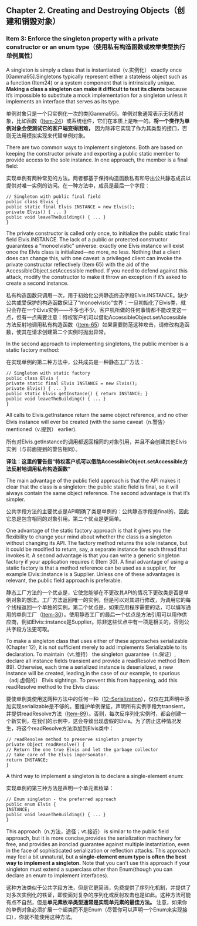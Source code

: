 ## Chapter 2. Creating and Destroying Objects（创建和销毁对象）

### Item 3: Enforce the singleton property with a private constructor or an enum type（使用私有构造函数或枚举类型执行单例属性）

A singleton is simply a class that is instantiated（v.实例化） exactly once [Gamma95].Singletons typically represent either a stateless object such as a function (Item24) or a system component that is intrinsically unique. **Making a class a singleton can make it difficult to test its clients** because it’s impossible to substitute a mock implementation for a singleton unless it implements an interface that serves as its type.

单例对象只是一个只实例化一次的类[Gamma95]。单例对象通常表示无状态对象，比如函数（[Item-24](https://github.com/clxering/Effective-Java-3rd-edition-Chinese-English-bilingual/blob/master/Chapter-4-Item-24-Favor-static-member-classes-over-nonstatic.md)）或系统组件，它们在本质上是唯一的。**将一个类作为单例对象会使测试它的客户端变得困难，** 因为除非它实现了作为其类型的接口，否则无法用模拟实现来代替单例对象。

There are two common ways to implement singletons. Both are based on keeping the constructor private and exporting a public static member to provide access to the sole instance. In one approach, the member is a final field:

实现单例有两种常见的方法。两者都基于保持构造函数私有和导出公共静态成员以提供对唯一实例的访问。在一种方法中，成员是最后一个字段：

```
// Singleton with public final field
public class Elvis {
public static final Elvis INSTANCE = new Elvis();
private Elvis() { ... }
public void leaveTheBuilding() { ... }
}
```

The private constructor is called only once, to initialize the public static final field Elvis.INSTANCE. The lack of a public or protected constructor guarantees a “monoelvistic” universe: exactly one Elvis instance will exist once the Elvis class is initialized—no more, no less. Nothing that a client does can change this, with one caveat: a privileged client can invoke the private constructor reflectively (Item 65) with the aid of the AccessibleObject.setAccessible method. If you need to defend against this attack, modify the constructor to make it throw an exception if it’s asked to create a second instance.

私有构造函数只调用一次，用于初始化公共静态终态字段Elvis.INSTANCE。缺少公共或受保护的构造函数保证了“monoelvistic”世界：一旦初始化了Elvis类，就只会存在一个Elvis实例——不多也不少。客户机所做的任何事情都不能改变这一点，但有一点需要注意：特权客户机可以借助AccessibleObject.setAccessible方法反射地调用私有构造函数（[Item-65](https://github.com/clxering/Effective-Java-3rd-edition-Chinese-English-bilingual/blob/master/Chapter-9-Item-65-Prefer-interfaces-to-reflection.md)）如果需要防范这种攻击，请修改构造函数，使其在请求创建第二个实例时抛出异常。

In the second approach to implementing singletons, the public member is a static factory method:

在实现单例的第二种方法中，公共成员是一种静态工厂方法：

```
// Singleton with static factory
public class Elvis {
private static final Elvis INSTANCE = new Elvis();
private Elvis() { ... }
public static Elvis getInstance() { return INSTANCE; }
public void leaveTheBuilding() { ... }
}
```

All calls to Elvis.getInstance return the same object reference, and no other Elvis instance will ever be created (with the same caveat（n.警告） mentioned（v.提到） earlier).

所有对Elvis.getInstance的调用都返回相同的对象引用，并且不会创建其他Elvis实例（与前面提到的警告相同）。

**译注：这里的警告指“特权客户机可以借助AccessibleObject.setAccessible方法反射地调用私有构造函数”**

The main advantage of the public field approach is that the API makes it clear that the class is a singleton: the public static field is final, so it will always contain the same object reference. The second advantage is that it’s simpler.

公共字段方法的主要优点是API明确了类是单例的：公共静态字段是final的，因此它总是包含相同的对象引用。第二个优点是更简单。

One advantage of the static factory approach is that it gives you the flexibility to change your mind about whether the class is a singleton without changing its API. The factory method returns the sole instance, but it could be modified to return, say, a separate instance for each thread that invokes it. A second advantage is that you can write a generic singleton factory if your application requires it (Item 30). A final advantage of using a static factory is that a method reference can be used as a supplier, for example Elvis::instance is a Supplier<Elvis>. Unless one of these advantages is relevant, the public field approach is preferable.

静态工厂方法的一个优点是，它使您能够在不更改其API的情况下更改类是否是单例对象的想法。工厂方法返回唯一的实例，但是可以对其进行修改，为调用它的每个线程返回一个单独的实例。第二个优点是，如果应用程序需要的话，可以编写通用的单例工厂（[Item-30](https://github.com/clxering/Effective-Java-3rd-edition-Chinese-English-bilingual/blob/master/Chapter-5-Item-30-Favor-generic-methods.md)）。使用静态工厂的最后一个优点是方法引用可以用作供应商，例如Elvis::instance是Supplier<Elvis>。除非这些优点中有一项是相关的，否则公共字段方法更可取。

To make a singleton class that uses either of these approaches serializable (Chapter 12), it is not sufficient merely to add implements Serializable to its declaration. To maintain（vt.维持） the singleton guarantee（n.保证）, declare all instance fields transient and provide a readResolve method (Item 89). Otherwise, each time a serialized instance is deserialized, a new instance will be created, leading,in the case of our example, to spurious（adj.虚假的） Elvis sightings. To prevent this from happening, add this readResolve method to the Elvis class:

要使单例类使用这两种方法中的任何一种（[12-Serialization]( https://github.com/clxering/Effective-Java-3rd-edition-Chinese-English-bilingual/blob/master/Chapter-12-Introduction.md)），仅仅在其声明中添加实现serializable是不够的。要维护单例保证，声明所有实例字段为transient，并提供readResolve方法（[Item-89](https://github.com/clxering/Effective-Java-3rd-edition-Chinese-English-bilingual/blob/master/Chapter-12-Item-89-For-instance-control-prefer-enum-types-to-readResolve.md)）。否则，每次反序列化实例时，都会创建一个新实例，在我们的示例中，这会导致出现虚假的Elvis。为了防止这种情况发生，将这个readResolve方法添加到Elvis类中：

```
// readResolve method to preserve singleton property
private Object readResolve() {
// Return the one true Elvis and let the garbage collector
// take care of the Elvis impersonator.
return INSTANCE;
}
```

A third way to implement a singleton is to declare a single-element enum:

实现单例的第三种方法是声明一个单元素枚举：

```
// Enum singleton - the preferred approach
public enum Elvis {
INSTANCE;
public void leaveTheBuilding() { ... }
}
```

This approach（n.方法，途径；vt.接近） is similar to the public field approach, but it is more concise,provides the serialization machinery for free, and provides an ironclad guarantee against multiple instantiation, even in the face of sophisticated serialization or reflection attacks. This approach may feel a bit unnatural, but **a single-element enum type is often the best way to implement a singleton.** Note that you can’t use this approach if your singleton must extend a superclass other than Enum(though you can declare an enum to implement interfaces).

这种方法类似于公共字段方法，但是它更简洁，免费提供了序列化机制，并提供了对多次实例化的铁证，即使面对复杂的序列化或反射攻击也是如此。这种方法可能有点不自然，但是**单元素枚举类型通常是实现单元素的最佳方法。** 注意，如果你的单例对象必须扩展一个超类而不是Enum（尽管你可以声明一个Enum来实现接口），你就不能使用这种方法。

